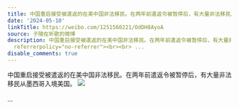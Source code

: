 ```yaml
---
title: 中国重启接受被遣返的在美中国非法移民。在两年前遣返令被暂停后，有大量非法移民从墨西哥入境美国。 [图片]
date: '2024-05-10'
linkTitle: https://weibo.com/1251560221/OdDH8AyoA
source: 子陵在听歌的微博
description: 中国重启接受被遣返的在美中国非法移民。在两年前遣返令被暂停后，有大量非法移民从墨西哥入境美国。 <img style="" src="https://tvax1.sinaimg.cn/large/4a994b1dgy1hpkgpuh3ljj23304dfb29.jpg"
  referrerpolicy="no-referrer"><br><br> ...
disable_comments: true
---
```

中国重启接受被遣返的在美中国非法移民。在两年前遣返令被暂停后，有大量非法移民从墨西哥入境美国。 <img style="" src="https://tvax1.sinaimg.cn/large/4a994b1dgy1hpkgpuh3ljj23304dfb29.jpg" referrerpolicy="no-referrer"><br><br> ...